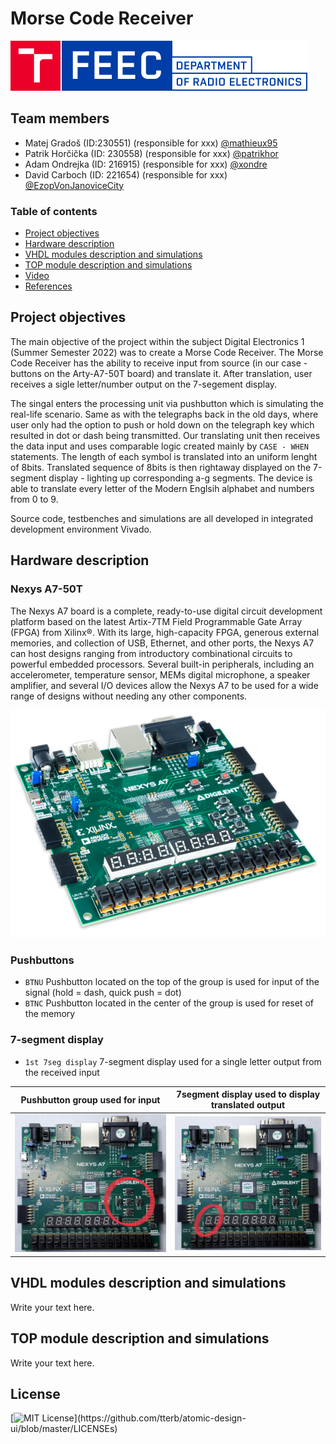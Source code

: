 # Morse Code Receiver

![Logo](https://github.com/mathieux95/digital-electronics-1-MorseCodeReceiver/blob/main/images/logo-en%201.png)

## Team members

* Matej Gradoš (ID:230551) (responsible for xxx) [@mathieux95](https://github.com/mathieux95)
* Patrik Horčička (ID: 230558) (responsible for xxx) [@patrikhor](https://github.com/patrikhor)
* Adam Ondrejka (ID: 216915) (responsible for xxx) [@xondre](https://github.com/xondre)
* David Carboch (ID: 221654) (responsible for xxx) [@EzopVonJanoviceCity](https://github.com/EzopVonJanoviceCity)

### Table of contents 

* [Project objectives](#objectives)
* [Hardware description](#hardware)
* [VHDL modules description and simulations](#modules)
* [TOP module description and simulations](#top)
* [Video](#video)
* [References](#references)

<a name="objectives"></a>

## Project objectives

The main objective of the project within the subject Digital Electronics 1 (Summer Semester 2022) was to create a Morse Code Receiver. The Morse Code Receiver has the ability to receive input from source (in our case - buttons on the Arty-A7-50T board) and translate it. After translation, user receives a sigle letter/number output on the 7-segement display. 

The singal enters the processing unit via pushbutton which is simulating the real-life scenario. Same as with the telegraphs back in the old days, where user only had the option to push or hold down on the telegraph key which resulted in dot or dash being transmitted. Our translating unit then receives the data input and uses comparable logic created mainly by `CASE - WHEN` statements. The length of each symbol is translated into an uniform lenght of 8bits. Translated sequence of 8bits is then rightaway displayed on the 7-segment display - lighting up corresponding a-g segments. The device is able to translate every letter of the Modern Englsih alphabet and numbers from 0 to 9. 

Source code, testbenches and simulations are all developed in integrated development environment Vivado.

<a name="hardware"></a>

## Hardware description
### Nexys A7-50T
The Nexys A7 board is a complete, ready-to-use digital circuit development platform based on the latest Artix-7TM
Field Programmable Gate Array (FPGA) from Xilinx®. With its large, high-capacity FPGA, generous external
memories, and collection of USB, Ethernet, and other ports, the Nexys A7 can host designs ranging from
introductory combinational circuits to powerful embedded processors. Several built-in peripherals, including an
accelerometer, temperature sensor, MEMs digital microphone, a speaker amplifier, and several I/O devices allow
the Nexys A7 to be used for a wide range of designs without needing any other components.

![your figure](https://github.com/mathieux95/digital-electronics-1-MorseCodeReceiver/blob/main/images/nexysA7-50T.png) 

### Pushbuttons
-  `BTNU` Pushbutton located on the top of the group is used for input of the signal (hold = dash, quick push = dot) 
-  `BTNC` Pushbutton located in the center of the group is used for reset of the memory

### 7-segment display 
- `1st 7seg display` 7-segment display used for a single letter output from the received input

Pushbutton group used for input | 7segment display used to display translated output 
:-------------------------:|:-------------------------:
![PushButtons](https://github.com/mathieux95/digital-electronics-1-MorseCodeReceiver/blob/main/images/PushButtons.jpg)|![7segUsed](https://github.com/mathieux95/digital-electronics-1-MorseCodeReceiver/blob/main/images/7segUsed.jpg)



<a name="modules"></a>

## VHDL modules description and simulations

Write your text here.

<a name="top"></a>

## TOP module description and simulations

Write your text here.

<a name="video"></a>


## License
[![MIT License](https://img.shields.io/apm/l/atomic-design-ui.svg?)](https://github.com/tterb/atomic-design-ui/blob/master/LICENSEs)

